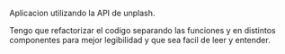 Aplicacion utilizando la API de unplash.

Tengo que refactorizar el codigo separando las funciones y en distintos componentes para mejor legibilidad y que sea facil de leer y entender.
